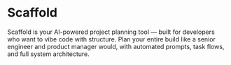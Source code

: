 # Scaffold
Scaffold is your AI-powered project planning tool — built for developers who want to vibe code with structure. Plan your entire build like a senior engineer and product manager would, with automated prompts, task flows, and full system architecture.
